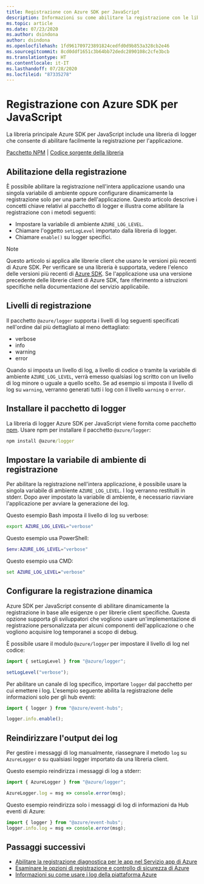 ```yaml
---
title: Registrazione con Azure SDK per JavaScript
description: Informazioni su come abilitare la registrazione con le librerie client Azure SDK per JavaScript
ms.topic: article
ms.date: 07/23/2020
ms.author: dsindona
author: dsindona
ms.openlocfilehash: 1fd961709723891824cedfd0d9b853a328cb2e46
ms.sourcegitcommit: 8cd0ddf1651c3b64bb72dedc2890108c2cfe3bcb
ms.translationtype: HT
ms.contentlocale: it-IT
ms.lasthandoff: 07/28/2020
ms.locfileid: "87335278"
---
```

# <a name="logging-with-the-azure-sdk-for-javascript"></a>Registrazione con Azure SDK per JavaScript

La libreria principale Azure SDK per JavaScript include una libreria di logger che consente di abilitare facilmente la registrazione per l'applicazione. 

[Pacchetto NPM](https://www.npmjs.com/package/@azure/logger) | [Codice sorgente della libreria](https://github.com/Azure/azure-sdk-for-js/tree/master/sdk/core/logger)

## <a name="enable-logging"></a>Abilitazione della registrazione

È possibile abilitare la registrazione nell'intera applicazione usando una singola variabile di ambiente oppure configurare dinamicamente la registrazione solo per una parte dell'applicazione. Questo articolo descrive i concetti chiave relativi al pacchetto di logger e illustra come abilitare la registrazione con i metodi seguenti:

- Impostare la variabile di ambiente `AZURE_LOG_LEVEL`.
- Chiamare l'oggetto `setLogLevel` importato dalla libreria di logger.
- Chiamare `enable()` su logger specifici.

> [!NOTE]
> Questo articolo si applica alle librerie client che usano le versioni più recenti di Azure SDK. Per verificare se una libreria è supportata, vedere l'elenco delle versioni più recenti di [Azure SDK](https://azure.github.io/azure-sdk/releases/latest/index.html#javascript). Se l'applicazione usa una versione precedente delle librerie client di Azure SDK, fare riferimento a istruzioni specifiche nella documentazione del servizio applicabile.

## <a name="log-levels"></a>Livelli di registrazione

Il pacchetto `@azure/logger` supporta i livelli di log seguenti specificati nell'ordine dal più dettagliato al meno dettagliato:

- verbose
- info
- warning
- error

Quando si imposta un livello di log, a livello di codice o tramite la variabile di ambiente `AZURE_LOG_LEVEL`, verrà emesso qualsiasi log scritto con un livello di log minore o uguale a quello scelto. Se ad esempio si imposta il livello di log su `warning`, verranno generati tutti i log con il livello `warning` o `error`.

## <a name="install-the-logger-package"></a>Installare il pacchetto di logger

La libreria di logger Azure SDK per JavaScript viene fornita come pacchetto [npm](https://www.npmjs.com/). Usare npm per installare il pacchetto `@azure/logger`:

```cmd
npm install @azure/logger
```

## <a name="set-the-logging-environment-variable"></a>Impostare la variabile di ambiente di registrazione

Per abilitare la registrazione nell'intera applicazione, è possibile usare la singola variabile di ambiente `AZURE_LOG_LEVEL`. I log verranno restituiti in stderr. Dopo aver impostato la variabile di ambiente, è necessario riavviare l'applicazione per avviare la generazione dei log.

Questo esempio Bash imposta il livello di log su verbose:

```bash
export AZURE_LOG_LEVEL="verbose"
```

Questo esempio usa PowerShell:

```powershell
$env:AZURE_LOG_LEVEL="verbose"
```

Questo esempio usa CMD:

```cmd
set AZURE_LOG_LEVEL="verbose"
```

## <a name="configure-dynamic-logging"></a>Configurare la registrazione dinamica

Azure SDK per JavaScript consente di abilitare dinamicamente la registrazione in base alle esigenze o per librerie client specifiche. Questa opzione supporta gli sviluppatori che vogliono usare un'implementazione di registrazione personalizzata per alcuni componenti dell'applicazione o che vogliono acquisire log temporanei a scopo di debug.

È possibile usare il modulo `@azure/logger` per impostare il livello di log nel codice:

```js
import { setLogLevel } from "@azure/logger";

setLogLevel("verbose");
```

Per abilitare un canale di log specifico, importare `logger` dal pacchetto per cui emettere i log. L'esempio seguente abilita la registrazione delle informazioni solo per gli hub eventi:

```js
import { logger } from "@azure/event-hubs";

logger.info.enable();
```

## <a name="redirect-log-output"></a>Reindirizzare l'output dei log

Per gestire i messaggi di log manualmente, riassegnare il metodo `log` su `AzureLogger` o su qualsiasi logger importato da una libreria client.

Questo esempio reindirizza i messaggi di log a stderr:

```js
import { AzureLogger } from "@azure/logger";

AzureLogger.log = msg => console.error(msg);
```

Questo esempio reindirizza solo i messaggi di log di informazioni da Hub eventi di Azure:

```js
import { logger } from "@azure/event-hubs";
logger.info.log = msg => console.error(msg);
```

## <a name="next-steps"></a>Passaggi successivi

- [Abilitare la registrazione diagnostica per le app nel Servizio app di Azure](/azure/app-service/troubleshoot-diagnostic-logs)
- [Esaminare le opzioni di registrazione e controllo di sicurezza di Azure](/azure/security/fundamentals/log-audit)
- [Informazioni su come usare i log della piattaforma Azure](/azure/azure-monitor/platform/platform-logs-overview)
